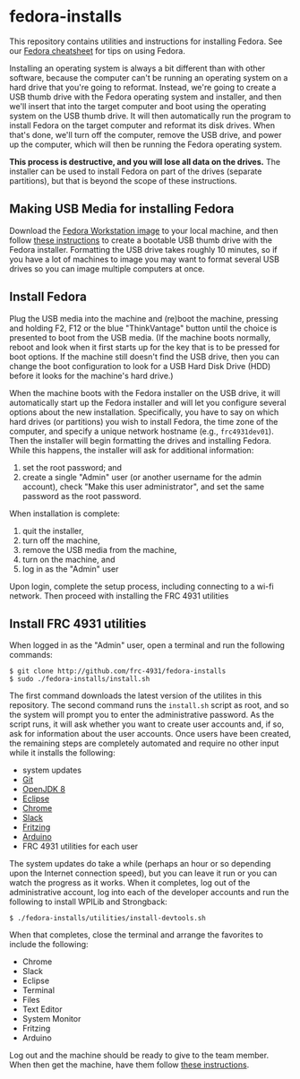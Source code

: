 # fedora-installs

This repository contains utilities and instructions for installing Fedora. See our [Fedora cheatsheet](https://github.com/frc-4931/fedora-installs/blob/master/CHEATSHEET.md) for tips on using Fedora.

Installing an operating system is always a bit different than with other software, because the computer can't be running an operating system on a hard drive that you're going to reformat. Instead, we're going to create a USB thumb drive with the Fedora operating system and installer, and then we'll insert that into the target computer and boot using the operating system on the USB thumb drive. It will then automatically run the program to install Fedora on the target computer and reformat its disk drives. When that's done, we'll turn off the computer, remove the USB drive, and power up the computer, which will then be running the Fedora operating system.

**This process is destructive, and you will lose all data on the drives.** The installer can be used to install Fedora on part of the drives (separate partitions), but that is beyond the scope of these instructions.

## Making USB Media for installing Fedora

Download the [Fedora Workstation image](https://getfedora.org/en/workstation/) to your local machine, and then follow [these instructions](https://access.redhat.com/documentation/en-US/Red_Hat_Enterprise_Linux/7/html/Installation_Guide/sect-making-usb-media.html) to create a bootable USB thumb drive with the Fedora installer. Formatting the USB drive takes roughly 10 minutes, so if you have a lot of machines to image you may want to format several USB drives so you can image multiple computers at once.

## Install Fedora

Plug the USB media into the machine and (re)boot the machine, pressing and holding F2, F12 or the blue "ThinkVantage" button until the choice is presented to boot from the USB media. (If the machine boots normally, reboot and look when it first starts up for the key that is to be pressed for boot options. If the machine still doesn't find the USB drive, then you can change the boot configuration to look for a USB Hard Disk Drive (HDD) before it looks for the machine's hard drive.)

When the machine boots with the Fedora installer on the USB drive, it will automatically start up the Fedora installer and will let you configure several options about the new installation. Specifically, you have to say on which hard drives (or partitions) you wish to install Fedora, the time zone of the computer, and specify a unique network hostname (e.g., `frc4931dev01`). Then the installer will begin formatting the drives and installing Fedora. While this happens, the installer will ask for additional information:

1. set the root password; and
1. create a single "Admin" user (or another username for the admin account), check "Make this user administrator", and set the same password as the root password.

When installation is complete:

1. quit the installer,
1. turn off the machine,
1. remove the USB media from the machine,
1. turn on the machine, and 
1. log in as the "Admin" user

Upon login, complete the setup process, including connecting to a wi-fi network. Then proceed with installing the FRC 4931 utilities

## Install FRC 4931 utilities

When logged in as the "Admin" user, open a terminal and run the following commands:

    $ git clone http://github.com/frc-4931/fedora-installs
    $ sudo ./fedora-installs/install.sh

The first command downloads the latest version of the utilites in this repository. The second command runs the `install.sh` script as root, and so the system will prompt you to enter the administrative password. As the script runs, it will ask whether you want to create user accounts and, if so, ask for information about the user accounts. Once users have been created, the remaining steps are completely automated and require no other input while it installs the following:

* system updates
* [Git](https://git-scm.com)
* [OpenJDK 8](http://openjdk.java.net)
* [Eclipse](http://eclipse.org)
* [Chrome](http://google.com/chrome)
* [Slack](http://slack.com)
* [Fritzing](http://fritzing.org/)
* [Arduino](http://arduino.cc)
* FRC 4931 utilities for each user

The system updates do take a while (perhaps an hour or so depending upon the Internet connection speed), but you can leave it run or you can watch the progress as it works. When it completes, log out of the administrative account, log into each of the developer accounts and run the following to install WPILib and Strongback:

    $ ./fedora-installs/utilities/install-devtools.sh

When that completes, close the terminal and arrange the favorites to include the following:

* Chrome
* Slack
* Eclipse
* Terminal
* Files
* Text Editor
* System Monitor
* Fritzing
* Arduino

Log out and the machine should be ready to give to the team member. When then get the machine, have them follow [these instructions](https://github.com/frc-4931/fedora-installs/blob/master/utilities/README.md).
